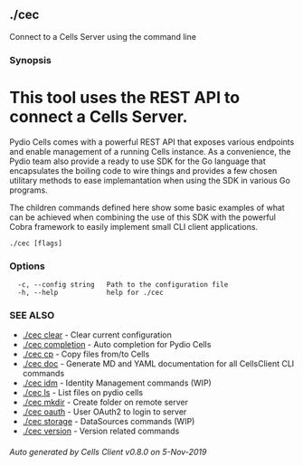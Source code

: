 ## ./cec

Connect to a Cells Server using the command line

### Synopsis


# This tool uses the REST API to connect a Cells Server.

Pydio Cells comes with a powerful REST API that exposes various endpoints and enable management of a running Cells instance.
As a convenience, the Pydio team also provide a ready to use SDK for the Go language that encapsulates the boiling code to wire things 
and provides a few chosen utilitary methods to ease implemantation when using the SDK in various Go programs.

The children commands defined here show some basic examples of what can be achieved when combining the use of this SDK with 
the powerful Cobra framework to easily implement small CLI client applications.


```
./cec [flags]
```

### Options

```
  -c, --config string   Path to the configuration file
  -h, --help            help for ./cec
```

### SEE ALSO

* [./cec clear](./cec-clear)	 - Clear current configuration
* [./cec completion](./cec-completion)	 - Auto completion for Pydio Cells
* [./cec cp](./cec-cp)	 - Copy files from/to Cells
* [./cec doc](./cec-doc)	 - Generate MD and YAML documentation for all CellsClient CLI commands
* [./cec idm](./cec-idm)	 - Identity Management commands (WIP)
* [./cec ls](./cec-ls)	 - List files on pydio cells
* [./cec mkdir](./cec-mkdir)	 - Create folder on remote server
* [./cec oauth](./cec-oauth)	 - User OAuth2 to login to server
* [./cec storage](./cec-storage)	 - DataSources commands (WIP)
* [./cec version](./cec-version)	 - Version related commands

###### Auto generated by Cells Client v0.8.0 on 5-Nov-2019
